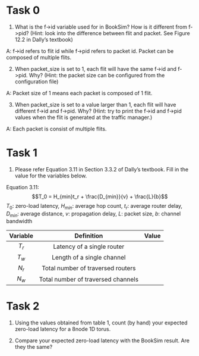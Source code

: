 # Task 0

1. What is the f->id variable used for in BookSim? How is it different from f->pid? (Hint: look 
into the difference between flit and packet. See Figure 12.2 in Dally’s textbook)

A: f->id refers to flit id while f->pid refers to packet id. Packet can be composed of multiple flits.

2. When packet_size is set to 1, each flit will have the same f->id and f->pid. Why? (Hint: 
the packet size can be configured from the configuration file)

A: Packet size of 1 means each packet is composed of 1 flit.

3. When packet_size is set to a value larger than 1, each flit will have different f->id and 
f->pid. Why? (Hint: try to print the f->id and f->pid values when the flit is generated at 
the traffic manager.)

A: Each packet is consist of multiple flits.

# Task 1

1. Please refer Equation 3.11 in Section 3.3.2 of Dally’s textbook. Fill in the value for the variables below.

Equation 3.11: $$T_0 = H_{min}t_r + \frac{D_{min}}{v} + \frac{L}{b}$$
$T_0$: zero-load latency, $H_{min}$: average hop count, $t_r$: average router delay, $D_{min}$: average distance, $v$: propagation delay, $L$: packet size, $b$: channel bandwidth

| Variable |             Definition             | Value |
|:--------:|:----------------------------------:|:-----:|
|   $T_r$  |     Latency of a single router     |       |
|   $T_w$  |     Length of a single channel     |       |
|   $N_r$  |  Total number of traversed routers |       |
|   $N_w$  | Total number of traversed channels |       |

# Task 2

1. Using the values obtained from table 1, count (by hand) your expected zero-load latency for a 8node 1D torus.

2. Compare your expected zero-load latency with the BookSim result. Are they the same?